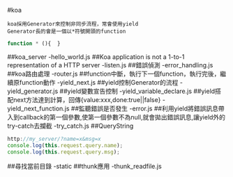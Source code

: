 #koa
```
koa採用Generator來控制非同步流程，常會使用yield
Generator長的會是一個以*符號開頭的function
```
```javascript
function * (){  }
```
##koa_server
-hello_world.js
##Koa application is not a 1-to-1 representation of a HTTP server
-listen.js
##錯誤偵測
-error_handling.js
##koa路由處理
-router.js
##function中斷，執行下一個function，執行完後，繼續原function動作
-yield_next.js
##yield控制Generator的流程
-yield_generator.js
##yield變數宣告控制
-yield_variable_declare.js
##yield搭配next方法達到計算，回傳{value:xxx,done:true||false}
-yield_next_function.js
##監聽錯誤是否發生
-error.js
##利用yield將錯誤訊息帶入到callback的第一個參數,使第一個參數不為null,就會拋出錯誤訊息,讓yield外的try-catch去攔截
-try_catch.js
##QueryString
```javascript
http://my_server/?name=x&msg=x
console.log(this.request.query.name);
console.log(this.request.query.msg);
```
##尋找當前目錄
-static
##thunk應用
-thunk_readfile.js
